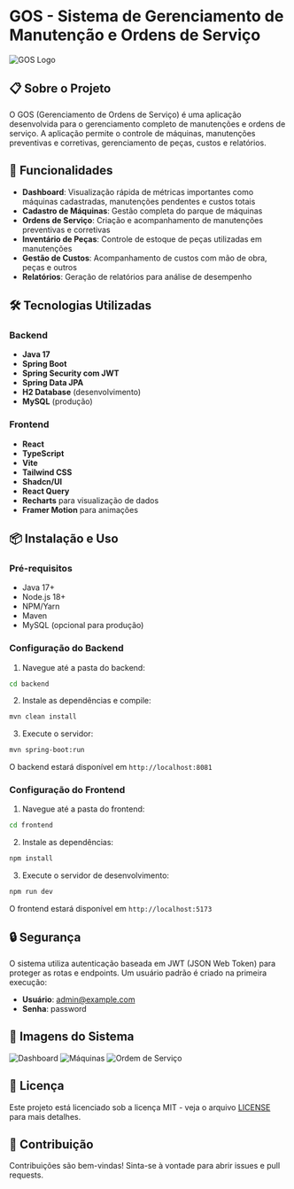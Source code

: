 # GOS - Sistema de Gerenciamento de Manutenção e Ordens de Serviço

![GOS Logo](frontend/public/logo.png)

## 📋 Sobre o Projeto

O GOS (Gerenciamento de Ordens de Serviço) é uma aplicação desenvolvida para o gerenciamento completo de manutenções e ordens de serviço. A aplicação permite o controle de máquinas, manutenções preventivas e corretivas, gerenciamento de peças, custos e relatórios.

## 🚀 Funcionalidades

- **Dashboard**: Visualização rápida de métricas importantes como máquinas cadastradas, manutenções pendentes e custos totais
- **Cadastro de Máquinas**: Gestão completa do parque de máquinas
- **Ordens de Serviço**: Criação e acompanhamento de manutenções preventivas e corretivas
- **Inventário de Peças**: Controle de estoque de peças utilizadas em manutenções
- **Gestão de Custos**: Acompanhamento de custos com mão de obra, peças e outros
- **Relatórios**: Geração de relatórios para análise de desempenho

## 🛠️ Tecnologias Utilizadas

### Backend
- **Java 17**
- **Spring Boot**
- **Spring Security com JWT**
- **Spring Data JPA**
- **H2 Database** (desenvolvimento)
- **MySQL** (produção)

### Frontend
- **React**
- **TypeScript**
- **Vite**
- **Tailwind CSS**
- **Shadcn/UI**
- **React Query**
- **Recharts** para visualização de dados
- **Framer Motion** para animações

## 📦 Instalação e Uso

### Pré-requisitos
- Java 17+
- Node.js 18+
- NPM/Yarn
- Maven
- MySQL (opcional para produção)

### Configuração do Backend

1. Navegue até a pasta do backend:
```bash
cd backend
```

2. Instale as dependências e compile:
```bash
mvn clean install
```

3. Execute o servidor:
```bash
mvn spring-boot:run
```

O backend estará disponível em `http://localhost:8081`

### Configuração do Frontend

1. Navegue até a pasta do frontend:
```bash
cd frontend
```

2. Instale as dependências:
```bash
npm install
```

3. Execute o servidor de desenvolvimento:
```bash
npm run dev
```

O frontend estará disponível em `http://localhost:5173`

## 🔒 Segurança

O sistema utiliza autenticação baseada em JWT (JSON Web Token) para proteger as rotas e endpoints. Um usuário padrão é criado na primeira execução:

- **Usuário**: admin@example.com
- **Senha**: password

## 📱 Imagens do Sistema

![Dashboard](docs/screenshots/dashboard.png)
![Máquinas](docs/screenshots/machines.png)
![Ordem de Serviço](docs/screenshots/service-order.png)

## 📄 Licença

Este projeto está licenciado sob a licença MIT - veja o arquivo [LICENSE](LICENSE) para mais detalhes.

## 🤝 Contribuição

Contribuições são bem-vindas! Sinta-se à vontade para abrir issues e pull requests.
